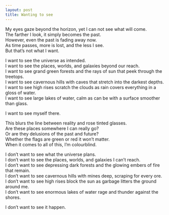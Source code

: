 ```yaml
---
layout: post
title: Wanting to see
---
```


My eyes gaze beyond the horizon, yet I can not see what will come. <br>
The farther I look, it simply becomes the past. <br>
However, even the past is fading away now. <br>
As time passes, more is lost, and the less I see. <br>
But that’s not what I want.

I want to see the universe as intended. <br>
I want to see the places, worlds, and galaxies beyond our reach. <br>
I want to see grand green forests and the rays of sun that peek through the treetops. <br>
I want to see cavernous hills with caves that stretch into the darkest depths. <br>
I want to see high rises scratch the clouds as rain covers everything in a gloss of water. <br>
I want to see large lakes of water, calm as can be with a surface smoother than glass.

I want to see myself there.

This blurs the line between reality and rose tinted glasses. <br>
Are these places somewhere I can really go? <br>
Or are they delusions of the past and future? <br>
Whether the flags are green or red it won’t matter. <br>
When it comes to all of this, I’m colourblind.

I don’t want to see what the universe plans. <br>
I don’t want to see the places, worlds, and galaxies I can’t reach. <br>
I don’t want to see depressing dark forests and the glowing embers of fire that remain. <br>
I don’t want to see cavernous hills with mines deep, scraping for every ore. <br>
I don’t want to see high rises block the sun as garbage litters the ground around me. <br>
I don’t want to see enormous lakes of water rage and thunder against the shores.

I don’t want to see it happen.

